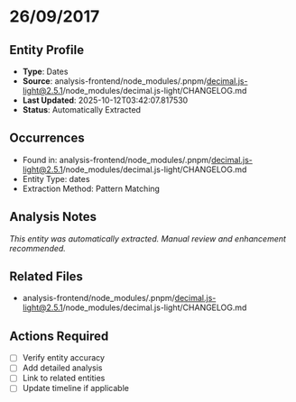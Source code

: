 # 26/09/2017

## Entity Profile
- **Type**: Dates
- **Source**: analysis-frontend/node_modules/.pnpm/decimal.js-light@2.5.1/node_modules/decimal.js-light/CHANGELOG.md
- **Last Updated**: 2025-10-12T03:42:07.817530
- **Status**: Automatically Extracted

## Occurrences
- Found in: analysis-frontend/node_modules/.pnpm/decimal.js-light@2.5.1/node_modules/decimal.js-light/CHANGELOG.md
- Entity Type: dates
- Extraction Method: Pattern Matching

## Analysis Notes
*This entity was automatically extracted. Manual review and enhancement recommended.*

## Related Files
- analysis-frontend/node_modules/.pnpm/decimal.js-light@2.5.1/node_modules/decimal.js-light/CHANGELOG.md

## Actions Required
- [ ] Verify entity accuracy
- [ ] Add detailed analysis
- [ ] Link to related entities
- [ ] Update timeline if applicable
